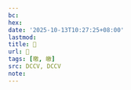 ```yaml
---
bc:
hex:
date: '2025-10-13T10:27:25+08:00'
lastmod:
title: 􃃇
url: 􃃇
tags: [曒, 皦]
src: DCCV, DCCV
note:
---
```

